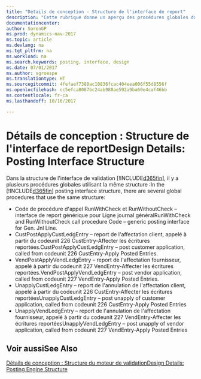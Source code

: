 ```yaml
---
title: "Détails de conception - Structure de l'interface de report"
description: "Cette rubrique donne un aperçu des procédures globales dans la structure de l'interface de report."
documentationcenter: 
author: SorenGP
ms.prod: dynamics-nav-2017
ms.topic: article
ms.devlang: na
ms.tgt_pltfrm: na
ms.workload: na
ms.search.keywords: posting, interface, design
ms.date: 07/01/2017
ms.author: sgroespe
ms.translationtype: HT
ms.sourcegitcommit: 4fefaef7380ac10836fcac404eea006f55d8556f
ms.openlocfilehash: cc5efca8087bc24ab988ae592a9ba60e4caf46bb
ms.contentlocale: fr-ca
ms.lasthandoff: 10/16/2017

---
```

# <a name="design-details-posting-interface-structure"></a><span data-ttu-id="92417-103">Détails de conception : Structure de l'interface de report</span><span class="sxs-lookup"><span data-stu-id="92417-103">Design Details: Posting Interface Structure</span></span>
<span data-ttu-id="92417-104">Dans la structure de l'interface de validation [!INCLUDE[d365fin](includes/d365fin_md.md)], il y a plusieurs procédures globales utilisant la même structure :</span><span class="sxs-lookup"><span data-stu-id="92417-104">In the [!INCLUDE[d365fin](includes/d365fin_md.md)] posting interface structure, there are several global procedures that use the same structure:</span></span>  
  
* <span data-ttu-id="92417-105">Code de procédure d'appel RunWithCheck et RunWithoutCheck – interface de report générique pour Ligne journal général</span><span class="sxs-lookup"><span data-stu-id="92417-105">RunWithCheck and RunWithoutCheck call procedure Code – generic posting interface for Gen. Jnl Line.</span></span>  
* <span data-ttu-id="92417-106">CustPostApplyCustLedgEntry – report de l'affectation client, appelé à partir du codeunit 226 CustEntry-Affecter les écritures reportées.</span><span class="sxs-lookup"><span data-stu-id="92417-106">CustPostApplyCustLedgEntry – post customer application, called from codeunit 226 CustEntry-Apply Posted Entries.</span></span>  
* <span data-ttu-id="92417-107">VendPostApplyVendLedgEntry – report de l'affectation fournisseur, appelé à partir du codeunit 227 VendEntry-Affecter les écritures reportées.</span><span class="sxs-lookup"><span data-stu-id="92417-107">VendPostApplyVendLedgEntry – post vendor application, called from codeunit 227 VendEntry-Apply Posted Entries.</span></span>  
* <span data-ttu-id="92417-108">UnapplyCustLedgEntry – report de l'annulation de l'affectation client, appelé à partir du codeunit 226 CustEntry-Affecter les écritures reportées</span><span class="sxs-lookup"><span data-stu-id="92417-108">UnapplyCustLedgEntry – post unapply of customer application, called from codeunit 226 CustEntry-Apply Posted Entries</span></span>  
* <span data-ttu-id="92417-109">UnapplyVendLedgEntry – report de l'annulation de l'affectation fournisseur, appelé à partir du codeunit 227 VendEntry-Affecter les écritures reportées</span><span class="sxs-lookup"><span data-stu-id="92417-109">UnapplyVendLedgEntry – post unapply of vendor application, called from codeunit 227 VendEntry-Apply Posted Entries</span></span>  
  
## <a name="see-also"></a><span data-ttu-id="92417-110">Voir aussi</span><span class="sxs-lookup"><span data-stu-id="92417-110">See Also</span></span>  
[<span data-ttu-id="92417-111">Détails de conception : Structure du moteur de validation</span><span class="sxs-lookup"><span data-stu-id="92417-111">Design Details: Posting Engine Structure</span></span>](design-details-posting-engine-structure.md)
